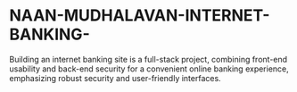 # NAAN-MUDHALAVAN-INTERNET-BANKING-
Building an internet banking site is a full-stack project, combining front-end usability and back-end security for a convenient online banking experience, emphasizing robust security and user-friendly interfaces.

